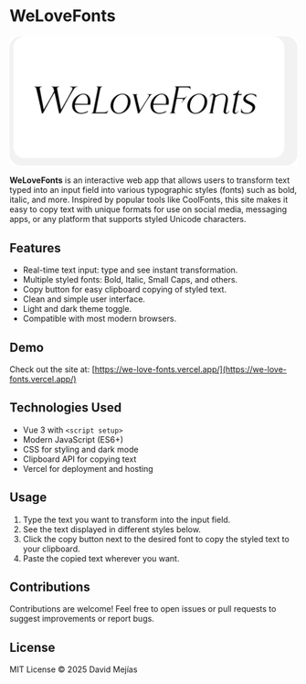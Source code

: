 # WeLoveFonts


![Logo](./src/assets/svg/LogoWLF.svg)


**WeLoveFonts** is an interactive web app that allows users to transform text typed into an input field into various typographic styles (fonts) such as bold, italic, and more. Inspired by popular tools like CoolFonts, this site makes it easy to copy text with unique formats for use on social media, messaging apps, or any platform that supports styled Unicode characters.



## Features

- Real-time text input: type and see instant transformation.
- Multiple styled fonts: Bold, Italic, Small Caps, and others.
- Copy button for easy clipboard copying of styled text.
- Clean and simple user interface.
- Light and dark theme toggle.
- Compatible with most modern browsers.

## Demo

Check out the site at: [https://we-love-fonts.vercel.app/](https://we-love-fonts.vercel.app/)

## Technologies Used

- Vue 3 with `<script setup>`
- Modern JavaScript (ES6+)
- CSS for styling and dark mode
- Clipboard API for copying text
- Vercel for deployment and hosting

## Usage

1. Type the text you want to transform into the input field.
2. See the text displayed in different styles below.
3. Click the copy button next to the desired font to copy the styled text to your clipboard.
4. Paste the copied text wherever you want.

## Contributions

Contributions are welcome! Feel free to open issues or pull requests to suggest improvements or report bugs.

## License

MIT License © 2025 David Mejías
